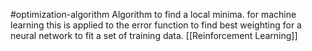 #optimization-algorithm 
Algorithm to find a local minima. for machine learning this is applied to the error function to find best weighting for a neural network to fit a set of training data.
[[Reinforcement Learning]]